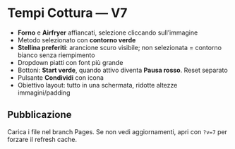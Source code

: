 # Tempi Cottura — V7

- **Forno** e **Airfryer** affiancati, selezione cliccando sull’immagine
- Metodo selezionato con **contorno verde**
- **Stellina preferiti**: arancione scuro visibile; non selezionata = contorno bianco senza riempimento
- Dropdown piatti con font più grande
- Bottoni: **Start verde**, quando attivo diventa **Pausa rosso**. Reset separato
- Pulsante **Condividi** con icona
- Obiettivo layout: tutto in una schermata, ridotte altezze immagini/padding

## Pubblicazione
Carica i file nel branch Pages. Se non vedi aggiornamenti, apri con `?v=7` per forzare il refresh cache.
